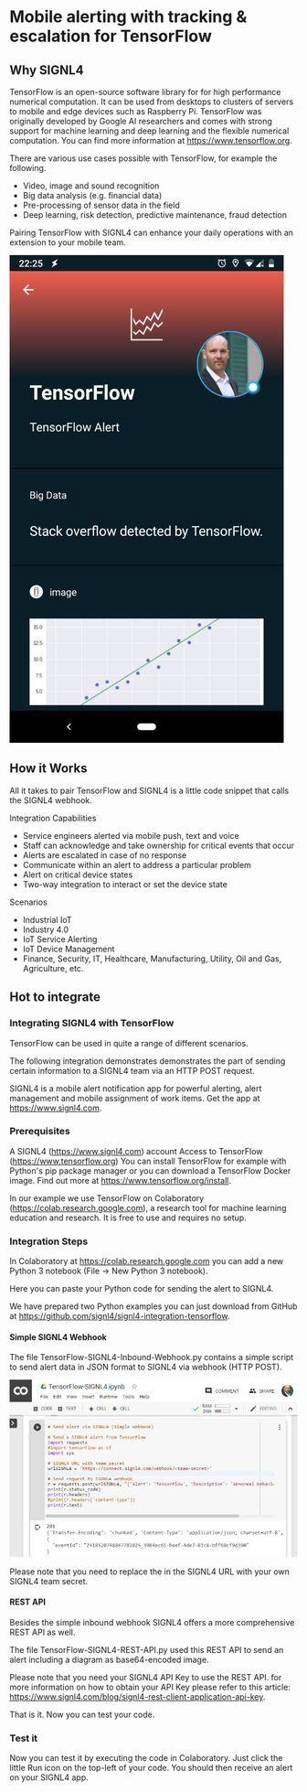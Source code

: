 # Mobile alerting with tracking & escalation for TensorFlow
 
## Why SIGNL4

TensorFlow is an open-source software library for for high performance numerical computation. It can be used from desktops to clusters of servers to mobile and edge devices such as Raspberry Pi. TensorFlow was originally developed by Google AI researchers and comes with strong support for machine learning and deep learning and the flexible numerical computation. You can find more information at https://www.tensorflow.org.

There are various use cases possible with TensorFlow, for example the following.
- Video, image and sound recognition
- Big data analysis (e.g. financial data)
- Pre-processing of sensor data in the field
- Deep learning, risk detection, predictive maintenance, fraud detection

Pairing TensorFlow with SIGNL4 can enhance your daily operations with an extension to your mobile team.

![SIGNL4 Alert](tensorflow-signl4.png)

## How it Works

All it takes to pair TensorFlow and SIGNL4 is a little code snippet that calls the SIGNL4 webhook.

Integration Capabilities
- Service engineers alerted via mobile push, text and voice
- Staff can acknowledge and take ownership for critical events that occur
- Alerts are escalated in case of no response
- Communicate within an alert to address a particular problem
- Alert on critical device states
- Two-way integration to interact or set the device state

Scenarios
- Industrial IoT
- Industry 4.0
- IoT Service Alerting
- IoT Device Management
- Finance, Security, IT, Healthcare, Manufacturing, Utility, Oil and Gas, Agriculture, etc.

## Hot to integrate

### Integrating SIGNL4 with TensorFlow

TensorFlow can be used in quite a range of different scenarios.

The following integration demonstrates demonstrates the part of sending certain information to a SIGNL4 team via an HTTP POST request.

SIGNL4 is a mobile alert notification app for powerful alerting, alert management and mobile assignment of work items. Get the app at https://www.signl4.com.

### Prerequisites
A SIGNL4 (https://www.signl4.com) account
Access to TensorFlow (https://www.tensorflow.org)
You can install TensorFlow for example with Python's pip package manager or you can download a TensorFlow Docker image. Find out more at https://www.tensorflow.org/install.

In our example we use TensorFlow on Colaboratory (https://colab.research.google.com), a research tool for machine learning education and research. It is free to use and requires no setup.

### Integration Steps

In Colaboratory at https://colab.research.google.com you can add a new Python 3 notebook (File -> New Python 3 notebook).

Here you can paste your Python code for sending the alert to SIGNL4.

We have prepared two Python examples you can just download from GitHub at https://github.com/signl4/signl4-integration-tensorflow.

#### Simple SIGNL4 Webhook

The file TensorFlow-SIGNL4-Inbound-Webhook.py contains a simple script to send alert data in JSON format to SIGNL4 via webhook (HTTP POST).

![Colaboratory](tensorflow-colaboratory.png)

Please note that you need to replace the <team-secret> in the SIGNL4 URL with your own SIGNL4 team secret.

#### REST API

Besides the simple inbound webhook SIGNL4 offers a more comprehensive REST API as well.

The file TensorFlow-SIGNL4-REST-API.py used this REST API to send an alert including a diagram as base64-encoded image.

Please note that you need your SIGNL4 API Key to use the REST API. for more information on how to obtain your API Key please refer to this article: https://www.signl4.com/blog/signl4-rest-client-application-api-key.

That is it. Now you can test your code.

### Test it

Now you can test it by executing the code in Colaboratory. Just click the little Run icon on the top-left of your code. You should then receive an alert on your SIGNL4 app.

